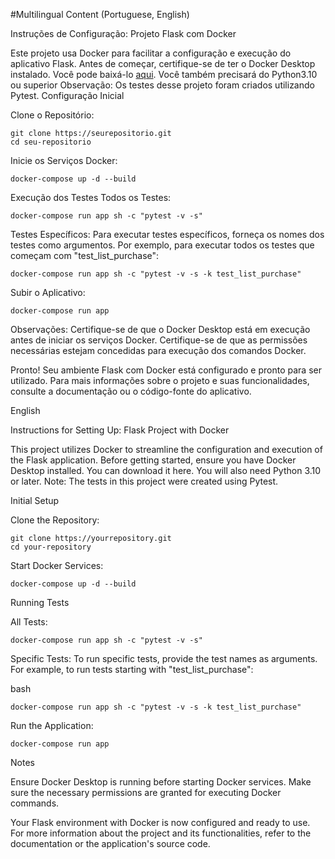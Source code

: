 #Multilingual Content (Portuguese, English)

Instruções de Configuração: Projeto Flask com Docker

Este projeto usa Docker para facilitar a configuração e execução do aplicativo Flask. Antes de começar, certifique-se de ter o Docker Desktop instalado. Você pode baixá-lo [aqui](https://www.docker.com/products/docker-desktop/).
Você também precisará do Python3.10 ou superior
Observação: Os testes desse projeto foram criados utilizando Pytest.
Configuração Inicial

Clone o Repositório:

    git clone https://seurepositorio.git
    cd seu-repositorio

Inicie os Serviços Docker:

    docker-compose up -d --build


Execução dos Testes
    Todos os Testes:
    
    docker-compose run app sh -c "pytest -v -s"

Testes Específicos:
Para executar testes específicos, forneça os nomes dos testes como argumentos. Por exemplo, para executar todos os testes que começam com "test_list_purchase":

    docker-compose run app sh -c "pytest -v -s -k test_list_purchase"

Subir o Aplicativo:

    docker-compose run app

Observações:
    Certifique-se de que o Docker Desktop está em execução antes de iniciar os serviços Docker.
    Certifique-se de que as permissões necessárias estejam concedidas para execução dos comandos Docker.

Pronto! Seu ambiente Flask com Docker está configurado e pronto para ser utilizado. Para mais informações sobre o projeto e suas funcionalidades, consulte a documentação ou o código-fonte do aplicativo.




English

Instructions for Setting Up: Flask Project with Docker

This project utilizes Docker to streamline the configuration and execution of the Flask application. Before getting started, ensure you have Docker Desktop installed. You can download it here.
You will also need Python 3.10 or later.
Note: The tests in this project were created using Pytest.

Initial Setup

  Clone the Repository:

    git clone https://yourrepository.git
    cd your-repository

Start Docker Services:

    docker-compose up -d --build

Running Tests

  All Tests:

    docker-compose run app sh -c "pytest -v -s"

Specific Tests:
To run specific tests, provide the test names as arguments. For example, to run tests starting with "test_list_purchase":

bash

    docker-compose run app sh -c "pytest -v -s -k test_list_purchase"

Run the Application:

    docker-compose run app

Notes

  Ensure Docker Desktop is running before starting Docker services.
  Make sure the necessary permissions are granted for executing Docker commands.

Your Flask environment with Docker is now configured and ready to use. For more information about the project and its functionalities, refer to the documentation or the application's source code.
